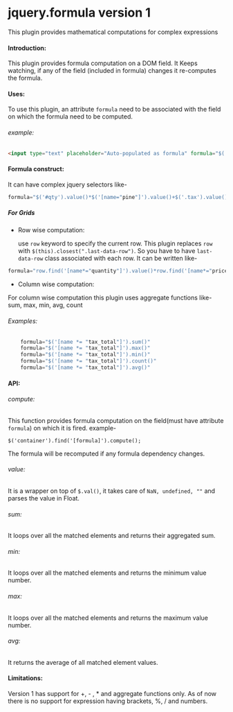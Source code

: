 jquery.formula version 1
========================

This plugin provides mathematical computations for complex expressions

#### Introduction:

This plugin provides formula computation on a DOM field. It Keeps watching, if any of the field (included in formula) changes it re-computes the formula.

#### Uses:

To use this plugin, an attribute ```formula``` need to be associated with the field on which the formula need to be computed.

###### example:

```html
<input type="text" placeholder="Auto-populated as formula" formula="$('#qty').value()*$('[name="pu"]').value()+$('#tax').value()-$('.disc').value()">
```

#### Formula construct:

It can have complex jquery selectors like-

```javascript
formula="$('#qty').value()*$('[name="pine"]').value()+$('.tax').value()-$('#disc').value()"
```

#####  ***For Grids***

  - Row wise computation:

    use ```row``` keyword to specify the current row. This plugin replaces ```row``` with ```$(this).closest(".last-data-row")```. So you have to have ```last-data-row``` class associated with each row.
     It can be written like-

```Javascript
formula="row.find('[name*="quantity"]').value()*row.find('[name*="price_per_unit"]').value()"
```

  - Column wise computation:

   For column wise computation this plugin uses aggregate functions like- sum, max, min, avg, count

###### Examples:

```javascript
    formula="$('[name *= "tax_total"]').sum()"
    formula="$('[name *= "tax_total"]').max()"
    formula="$('[name *= "tax_total"]').min()"
    formula="$('[name *= "tax_total"]').count()"
    formula="$('[name *= "tax_total"]').avg()"
```
    
#### API:

###### compute:

This function provides formula computation on the field(must have attribute ```formula```) on which it is fired. example-
```
$('container').find('[formula]').compute();
```
The formula will be recomputed if any formula dependency changes.

###### value:
 It is a wrapper on top of ```$.val()```, it takes care of ```NaN, undefined, ""``` and parses the value in Float.

###### sum:
It loops over all the matched elements and returns their aggregated sum.

###### min:
It loops over all the matched elements and returns the minimum value number.

###### max:
It loops over all the matched elements and returns the maximum value number.

###### avg:
It returns the average of all matched element values.

#### Limitations:
Version 1 has support for +, - , * and aggregate functions only. As of now there is no support for expression having brackets, %, / and  numbers.